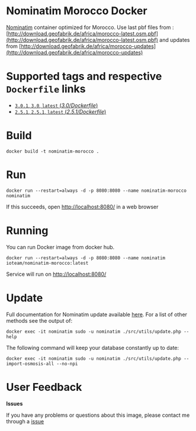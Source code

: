 # Nominatim Morocco Docker

[Nominatim](https://github.com/openstreetmap/Nominatim) container optimized for Morocco.
Use last pbf files from : [http://download.geofabrik.de/africa/morocco-latest.osm.pbf](http://download.geofabrik.de/africa/morocco-latest.osm.pbf) and updates from [http://download.geofabrik.de/africa/morocco-updates](http://download.geofabrik.de/africa/morocco-updates)

# Supported tags and respective `Dockerfile` links #

- [`3.0.1`, `3.0`, `latest`  (*3.0/Dockerfile*)](https://github.com/InteractiveObject/nominatim-morocco-docker/tree/master/3.0)
- [`2.5.1`, `2.5.1`, `latest`  (*2.5.1/Dockerfile*)](https://github.com/InteractiveObject/nominatim-morocco-docker/tree/master/2.5.1)

# Build 

  ```
  docker build -t nominatim-morocco .
  ```

#  Run

  ```
  docker run --restart=always -d -p 8080:8080 --name nominatim-morocco nominatim
  ```
  If this succeeds, open [http://localhost:8080/](http:/localhost:8080) in a web browser

# Running

You can run Docker image from docker hub.

```
docker run --restart=always -d -p 8080:8080 --name nominatim ioteam/nominatim-morocco:latest
```
Service will run on [http://localhost:8080/](http:/localhost:8080)

# Update

Full documentation for Nominatim update available [here](https://github.com/openstreetmap/Nominatim/blob/master/docs/Import-and-Update.md#updates). For a list of other methods see the output of:
  ```
  docker exec -it nominatim sudo -u nominatim ./src/utils/update.php --help
  ```

The following command will keep your database constantly up to date:
  ```
  docker exec -it nominatim sudo -u nominatim ./src/utils/update.php --import-osmosis-all --no-npi
  ```


# User Feedback

**Issues**

If you have any problems or questions about this image, please contact me through a [issue](https://github.com/InteractiveObject/nominatim-morocco-docker/issues)